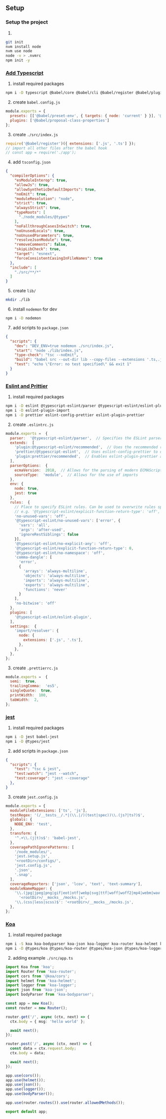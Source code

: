 ## Setup
### Setup the project
1.
```sh
git init
nvm install node
nvm use node
node -v > .nvmrc
npm init -y
```

### [Add Typescript](https://github.com/microsoft/TypeScript-Babel-Starter)
1. install required packages
```sh
npm i -D typescript @babel/core @babel/cli @babel/register @babel/plugin-proposal-class-properties @babel/preset-env @babel/preset-typescript @types/node
```
2. create `babel.config.js`
```js
module.exports = {
  presets: [['@babel/preset-env', { targets: { node: 'current' } }], '@babel/preset-typescript'],
  plugins: ['@babel/proposal-class-properties']
};
```
3. create `./src/index.js`
```js
require('@babel/register')({ extensions: ['.js', '.ts'] });
// import all other files after the babel hook
// const app = require('./app');
```
4. add `tsconfig.json`
```json
{
  "compilerOptions": {
    "esModuleInterop": true,
    "allowJs": true,
    "allowSyntheticDefaultImports": true,
    "noEmit": true,
    "moduleResolution": "node",
    "strict": true,
    "alwaysStrict": true,
    "typeRoots": [
      "./node_modules/@types"
    ],
    "noFallthroughCasesInSwitch": true,
    "noUnusedLocals": true,
    "noUnusedParameters": true,
    "resolveJsonModule": true,
    "removeComments": false,
    "skipLibCheck": true,
    "target": "esnext",
    "forceConsistentCasingInFileNames": true
  },
  "include": [
    "./src/**/*"
  ]
}
```
5. create `lib/`
```sh
mkdir ./lib
```
6. install `nodemon` for dev
```sh
npm i -D nodemon
```
7. add scripts to `package.json`
```json
{
  "scripts": {
    "dev": "DEV_ENV=true nodemon ./src/index.js",
    "start": "node ./lib/index.js",
    "type-check": "tsc --noEmit",
    "build": "babel src --out-dir lib --copy-files --extensions '.ts,.js'",
    "test": "echo \"Error: no test specified\" && exit 1"
  }
}
```

### [Eslint and Prittier](https://dev.to/robertcoopercode/using-eslint-and-prettier-in-a-typescript-project-53jb)
1. install required packages
```sh
npm i -D eslint @typescript-eslint/parser @typescript-eslint/eslint-plugin
npm i -D eslint-plugin-import
npm i -D prettier eslint-config-prettier eslint-plugin-prettier
```
2. create `.eslintrc.js`
```js
module.exports =  {
  parser:  '@typescript-eslint/parser',  // Specifies the ESLint parser
  extends:  [
    'plugin:@typescript-eslint/recommended',  // Uses the recommended rules from @typescript-eslint/eslint-plugin
    'prettier/@typescript-eslint',  // Uses eslint-config-prettier to disable ESLint rules from @typescript-eslint/eslint-plugin that would conflict with prettier
    'plugin:prettier/recommended',  // Enables eslint-plugin-prettier and displays prettier errors as ESLint errors. Make sure this is always the last configuration in the extends array.
  ],
  parserOptions:  {
    ecmaVersion:  2018,  // Allows for the parsing of modern ECMAScript features
    sourceType:  'module',  // Allows for the use of imports
  },
  env: {
    node: true,
    jest: true
  },
  rules:  {
    // Place to specify ESLint rules. Can be used to overwrite rules specified from the extended configs
    // e.g. '@typescript-eslint/explicit-function-return-type': 'off',
    'no-unused-vars': 'off',
    '@typescript-eslint/no-unused-vars': ['error', {
      'vars': 'all',
      'args': 'after-used',
      'ignoreRestSiblings': false
    }],
    '@typescript-eslint/no-explicit-any': 'off',
    '@typescript-eslint/explicit-function-return-type': 0,
    '@typescript-eslint/no-namespace': 'off', 
    'comma-dangle': [
      'error',
      {
        'arrays': 'always-multiline',
        'objects': 'always-multiline',
        'imports': 'always-multiline',
        'exports': 'always-multiline',
        'functions': 'never'
      }
    ],
    'no-bitwise': 'off'
  },
  plugins: [
    '@typescript-eslint/eslint-plugin',
  ],
  settings:  {
    'import/resolver': {
      node: {
        extensions: ['.js', '.ts'],
      },
    },
  },
};
```
3. create `.prettierrc.js`
```js
module.exports =  {
  semi:  true,
  trailingComma:  'es5',
  singleQuote:  true,
  printWidth:  100,
  tabWidth:  2,
};
```

### [jest](https://medium.com/@miiny/unit-test-next-js-with-jest-and-enzyme-5b305a8e29fe)
1. install required packages
```sh
npm i -D jest babel-jest
npm i -D @types/jest
```
2. add scripts in `package.json`
```json
{
  "scripts": {
    "test": "tsc & jest",
    "test:watch": "jest --watch",
    "test:coverage": "jest --coverage"
  },
}
```
3. create `jest.config.js`
```js
module.exports = {
  moduleFileExtensions: ['ts', 'js'],
  testRegex: '(/__tests__/.*|(\\.|/)(test|spec))\\.(js?|ts?)$',
  globals: {
    NODE_ENV: 'test',
  },
  transform: {
    '^.+\\.(j|t)s$': 'babel-jest',
  },
  coveragePathIgnorePatterns: [
    '/node_modules/',
    'jest.setup.js',
    '<rootDir>/configs/',
    'jest.config.js',
    '.json',
    '.snap',
  ],
  coverageReporters: ['json', 'lcov', 'text', 'text-summary'],
  moduleNameMapper: {
    '\\.(jpg|jpeg|png|gif|eot|otf|webp|svg|ttf|woff|woff2|mp4|webm|wav|mp3|m4a|aac|oga)$':
      '<rootDir>/__mocks__/mocks.js',
    '\\.(css|less|scss)$': '<rootDir>/__mocks__/mocks.js',
  },
};
```

### [Koa](https://medium.com/@masnun/typescript-with-koa-part-1-c4843f16a4ad)
1. install required package
```sh
npm i -S koa koa-bodyparser koa-json koa-logger koa-router koa-helmet koa-jwt @koa/cors
npm i -D @types/koa @types/koa-router @types/koa-json @types/koa-logger @types/koa-bodyparser @types/koa__cors @types/koa-helmet
```
2. adding example `./src/app.ts`
```ts
import Koa from 'koa';
import Router from 'koa-router';
import cors from '@koa/cors';
import helmet from 'koa-helmet';
import logger from 'koa-logger';
import json from 'koa-json';
import bodyParser from 'koa-bodyparser';

const app = new Koa();
const router = new Router();

router.get('/', async (ctx, next) => {
  ctx.body = { msg: 'hello world' };

  await next();
});

router.post('/', async (ctx, next) => {
  const data = ctx.request.body;
  ctx.body = data;

  await next();
});

app.use(cors());
app.use(helmet());
app.use(json());
app.use(logger());
app.use(bodyParser());

app.use(router.routes()).use(router.allowedMethods());

export default app;
```
